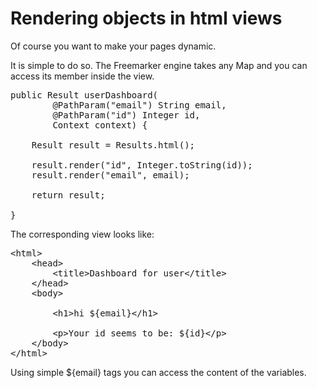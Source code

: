 Rendering objects in html views
===============================

Of course you want to make your pages dynamic.

It is simple to do so. The Freemarker engine takes any Map and you can access its member inside the view.

<pre class="prettyprint">
public Result userDashboard(
        @PathParam("email") String email,
        @PathParam("id") Integer id,
        Context context) {

    Result result = Results.html();

    result.render("id", Integer.toString(id));
    result.render("email", email);

    return result;

}
</pre>

The corresponding view looks like:

<pre class="prettyprint">
&lt;html&gt;
    &lt;head&gt;
        &lt;title&gt;Dashboard for user&lt;/title&gt;
    &lt;/head&gt;
    &lt;body&gt;

        &lt;h1&gt;hi ${email}&lt;/h1&gt;

        &lt;p&gt;Your id seems to be: ${id}&lt;/p&gt;
    &lt;/body&gt;
&lt;/html&gt;
</pre>
Using simple ${email} tags you can access the content of the variables.
